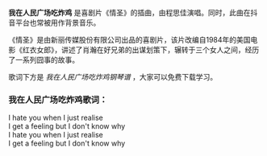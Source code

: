 

**我在人民广场吃炸鸡** 是喜剧片《情圣》的插曲，由程思佳演唱。同时，此曲在抖音平台也常被用作背景音乐。

《情圣》是由新丽传媒股份有限公司出品的喜剧片，该片改编自1984年的美国电影《红衣女郎》，讲述了肖瀚在好兄弟的出谋划策下，辗转于三个女人之间，经历了一系列囧事的故事。

歌词下方是 _我在人民广场吃炸鸡钢琴谱_ ，大家可以免费下载学习。

### 我在人民广场吃炸鸡歌词：

I hate you when I just realise  
I get a feeling but I don't know why  
I hate you when I just realise  
I get a feeling but I don't know why

